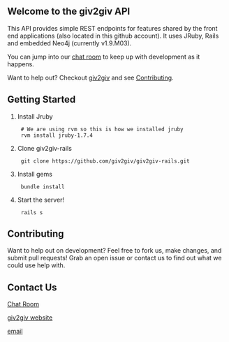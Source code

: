 ## Welcome to the giv2giv API

This API provides simple REST endpoints for features shared by the front end applications (also located in this github account). It uses JRuby, Rails and embedded Neo4j (currently v1.9.M03).

You can jump into our [chat room](https://lightcastle.campfirenow.com/4d2e5) to keep up with development as it happens.

Want to help out? Checkout [giv2giv](http://www.giv2giv.org) and see [Contributing](#Contributing).

## Getting Started

1. Install Jruby

        # We are using rvm so this is how we installed jruby
        rvm install jruby-1.7.4

2. Clone giv2giv-rails

        git clone https://github.com/giv2giv/giv2giv-rails.git

3. Install gems

        bundle install

4. Start the server!

        rails s

## Contributing

Want to help out on development? Feel free to fork us, make changes, and submit pull requests!
Grab an open issue or contact us to find out what we could use help with.


## Contact Us

[Chat Room](https://lightcastle.campfirenow.com/4d2e5)

[giv2giv website](http://www.giv2giv.org)

[email](mailto:info@giv2giv.org)
